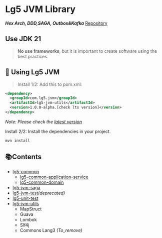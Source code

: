 # Lg5 JVM Library
**_Hex Arch, DDD,SAGA, Outbox&Kafka_**
[Repository][4]

## Use JDK 21

> **No use frameworks**, but it is important to create software using the best practices.      

## 🚀 Using Lg5 JVM

> Install 1/2: Add this to pom.xml:

```xml title="pom.xml" linenums="1" hl_lines="4"
<dependency>
  <groupId>com.lg5.jvm</groupId>
  <artifactId>lg5-jvm-utils</artifactId>
  <version>1.0.0-alpha.[check lts version]</version>
</dependency> 
```
_Note: Please check the [latest version][5]_

Install 2/2: Install the dependencies in your project.

```bash title="terminal" linenums="1" hl_lines="1"
mvn install
```

## 📚Contents

* [lg5-common](lg5-common)
    * [lg5-common-application-service](lg5-common%2Flg5-common-application-service)
    * [lg5-common-domain](lg5-common%2Flg5-common-domain)
* [lg5-jvm-saga](lg5-jvm-saga)
* [lg5-jvm-test](lg5-jvm-test)_(deprecated)_
* [lg5-unit-test](lg5-unit-test)
* [lg5-jvm-utils](lg5-jvm-utils)
  * MapStruct
  * Guava
  * Lombok
  * Slf4j
  * Commons Lang3 _(To_remove)_

[4]: https://github.com/lg-labs-pentagon/lg5-spring
[5]: https://github.com/lg-labs-pentagon/lg5-spring/packages/2128425
